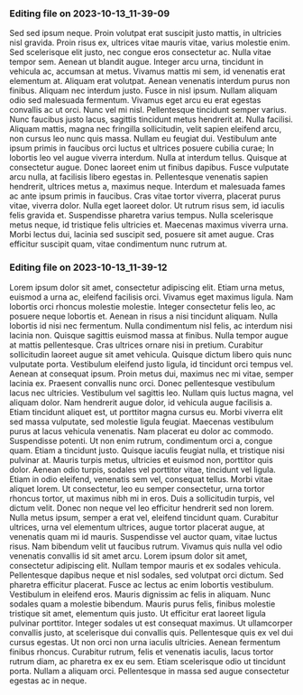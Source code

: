 

### Editing file on 2023-10-13_11-39-09

Sed sed ipsum neque. Proin volutpat erat suscipit justo mattis, in ultricies nisl gravida. Proin risus ex, ultrices vitae mauris vitae, varius molestie enim. Sed scelerisque elit justo, nec congue eros consectetur ac. Nulla vitae tempor sem. Aenean ut blandit augue. Integer arcu urna, tincidunt in vehicula ac, accumsan at metus. Vivamus mattis mi sem, id venenatis erat elementum at. Aliquam erat volutpat. Aenean venenatis interdum purus non finibus. Aliquam nec interdum justo. Fusce in nisl ipsum. Nullam aliquam odio sed malesuada fermentum.
Vivamus eget arcu eu erat egestas convallis ac ut orci. Nunc vel mi nisl. Pellentesque tincidunt semper varius. Nunc faucibus justo lacus, sagittis tincidunt metus hendrerit at. Nulla facilisi. Aliquam mattis, magna nec fringilla sollicitudin, velit sapien eleifend arcu, non cursus leo nunc quis massa. Nullam eu feugiat dui. Vestibulum ante ipsum primis in faucibus orci luctus et ultrices posuere cubilia curae;
In lobortis leo vel augue viverra interdum. Nulla at interdum tellus. Quisque at consectetur augue. Donec laoreet enim ut finibus dapibus. Fusce vulputate arcu nulla, at facilisis libero egestas in. Pellentesque venenatis sapien hendrerit, ultrices metus a, maximus neque. Interdum et malesuada fames ac ante ipsum primis in faucibus. Cras vitae tortor viverra, placerat purus vitae, viverra dolor. Nulla eget laoreet dolor. Ut rutrum risus sem, id iaculis felis gravida et. Suspendisse pharetra varius tempus. Nulla scelerisque metus neque, id tristique felis ultricies et. Maecenas maximus viverra urna. Morbi lectus dui, lacinia sed suscipit sed, posuere sit amet augue. Cras efficitur suscipit quam, vitae condimentum nunc rutrum at.




### Editing file on 2023-10-13_11-39-12

Lorem ipsum dolor sit amet, consectetur adipiscing elit. Etiam urna metus, euismod a urna ac, eleifend facilisis orci. Vivamus eget maximus ligula. Nam lobortis orci rhoncus molestie molestie. Integer consectetur felis leo, ac posuere neque lobortis et. Aenean in risus a nisi tincidunt aliquam. Nulla lobortis id nisi nec fermentum. Nulla condimentum nisl felis, ac interdum nisi lacinia non. Quisque sagittis euismod massa at finibus. Nulla tempor augue at mattis pellentesque. Cras ultrices ornare nisi in pretium.
Curabitur sollicitudin laoreet augue sit amet vehicula. Quisque dictum libero quis nunc vulputate porta. Vestibulum eleifend justo ligula, id tincidunt orci tempus vel. Aenean at consequat ipsum. Proin metus dui, maximus nec mi vitae, semper lacinia ex. Praesent convallis nunc orci. Donec pellentesque vestibulum lacus nec ultricies. Vestibulum vel sagittis leo. Nullam quis luctus magna, vel aliquam dolor. Nam hendrerit augue dolor, id vehicula augue facilisis a.
Etiam tincidunt aliquet est, ut porttitor magna cursus eu. Morbi viverra elit sed massa vulputate, sed molestie ligula feugiat. Maecenas vestibulum purus at lacus vehicula venenatis. Nam placerat eu dolor ac commodo. Suspendisse potenti. Ut non enim rutrum, condimentum orci a, congue quam. Etiam a tincidunt justo. Quisque iaculis feugiat nulla, et tristique nisi pulvinar at. Mauris turpis metus, ultricies et euismod non, porttitor quis dolor. Aenean odio turpis, sodales vel porttitor vitae, tincidunt vel ligula. Etiam in odio eleifend, venenatis sem vel, consequat tellus.
Morbi vitae aliquet lorem. Ut consectetur, leo eu semper consectetur, urna tortor rhoncus tortor, ut maximus nibh mi in eros. Duis a sollicitudin turpis, vel dictum velit. Donec non neque vel leo efficitur hendrerit sed non lorem. Nulla metus ipsum, semper a erat vel, eleifend tincidunt quam. Curabitur ultrices, urna vel elementum ultrices, augue tortor placerat augue, at venenatis quam mi id mauris. Suspendisse vel auctor quam, vitae luctus risus. Nam bibendum velit ut faucibus rutrum. Vivamus quis nulla vel odio venenatis convallis id sit amet arcu. Lorem ipsum dolor sit amet, consectetur adipiscing elit. Nullam tempor mauris et ex sodales vehicula. Pellentesque dapibus neque et nisl sodales, sed volutpat orci dictum. Sed pharetra efficitur placerat. Fusce ac lectus ac enim lobortis vestibulum. Vestibulum in eleifend eros.
Mauris dignissim ac felis in aliquam. Nunc sodales quam a molestie bibendum. Mauris purus felis, finibus molestie tristique sit amet, elementum quis justo. Ut efficitur erat laoreet ligula pulvinar porttitor. Integer sodales ut est consequat maximus. Ut ullamcorper convallis justo, at scelerisque dui convallis quis. Pellentesque quis ex vel dui cursus egestas. Ut non orci non urna iaculis ultricies. Aenean fermentum finibus rhoncus. Curabitur rutrum, felis et venenatis iaculis, lacus tortor rutrum diam, ac pharetra ex ex eu sem. Etiam scelerisque odio ut tincidunt porta. Nullam a aliquam orci. Pellentesque in massa sed augue consectetur egestas ac in neque.


